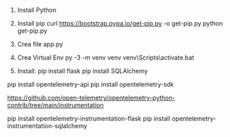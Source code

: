 1. Install Python
2. Install pip
curl https://bootstrap.pypa.io/get-pip.py -o get-pip.py
python get-pip.py

3. Crea file app.py
4. Crea Virtual Env
py -3 -m venv venv
venv\Scripts\activate.bat


5. Install:
pip install flask
pip install SQLAlchemy

pip install opentelemetry-api
pip install opentelemetry-sdk

https://github.com/open-telemetry/opentelemetry-python-contrib/tree/main/instrumentation

pip install opentelemetry-instrumentation-flask
pip install opentelemetry-instrumentation-sqlalchemy